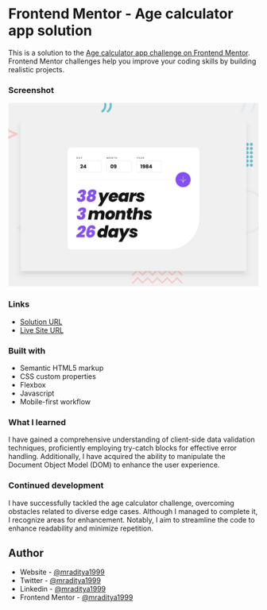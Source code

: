 # Frontend Mentor - Age calculator app solution

This is a solution to the [Age calculator app challenge on Frontend Mentor](https://www.frontendmentor.io/challenges/age-calculator-app-dF9DFFpj-Q). Frontend Mentor challenges help you improve your coding skills by building realistic projects.

### Screenshot

[![Design preview for the Age calculator app coding challenge](./design/desktop-preview.jpg)](https://fm-21-age-calculator-app.netlify.app)

### Links

- [Solution URL](https://www.frontendmentor.io/solutions/age-calculator-app--3_VPBjxRo)
- [Live Site URL](https://fm-21-age-calculator-app.netlify.app)

### Built with

- Semantic HTML5 markup
- CSS custom properties
- Flexbox
- Javascript
- Mobile-first workflow

### What I learned

I have gained a comprehensive understanding of client-side data validation techniques, proficiently employing try-catch blocks for effective error handling. Additionally, I have acquired the ability to manipulate the Document Object Model (DOM) to enhance the user experience.

### Continued development

I have successfully tackled the age calculator challenge, overcoming obstacles related to diverse edge cases. Although I managed to complete it, I recognize areas for enhancement. Notably, I aim to streamline the code to enhance readability and minimize repetition.

## Author

- Website - [@mraditya1999](https://www.adityayadav.live)
- Twitter - [@mraditya1999](https://twitter.com/mraditya1999)
- Linkedin - [@mraditya1999](https://www.linkedin.com/in/mraditya1999/)
- Frontend Mentor - [@mraditya1999](https://www.frontendmentor.io/profile/Aditya-oss-creator)
